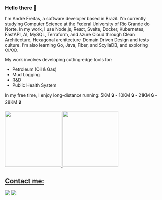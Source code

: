 ### Hello there 👋

I'm André Freitas, a software developer based in Brazil. I'm currently studying Computer Science at the Federal University of Rio Grande do Norte. In my work, I use Node.js, React, Svelte, Docker, Kubernetes, FastAPI, AI, MySQL, Terraform, and Azure Cloud through Clean Architecture, Hexagonal architecture, Domain Driven Design and tests culture. I'm also learning Go, Java, Fiber, and ScyllaDB, and exploring CI/CD.

My work involves developing cutting-edge tools for:

- Petroleum (Oil & Gas)
- Mud Logging
- R&D
- Public Health System

In my free time, I enjoy long-distance running: 5KM 🔒 - 10KM 🔒 - 21KM 🔒 - 28KM 🔒

<div>
<a href="https://github.com/andrefsilveira1">
<img height="180em" src="https://github-readme-stats.vercel.app/api/top-langs/?username=andrefsilveira1&layout=compact&langs_count=7&theme=react"/>
  <img height="180em" src="https://github-readme-stats-git-masterrstaa-rickstaa.vercel.app/api?username=andrefsilveira1&count_private=true&show_icons=true&theme=react"
</div>
  

## Contact me:

<div>
<a href = "mailto:freitasandre38@gmail.com"><img src="https://img.shields.io/badge/Gmail-D14836?style=for-the-badge&logo=gmail&logoColor=white" target="_blank"></a>
<a href="https://www.linkedin.com/in/andré-freitas-b59964208/" target="_blank"><img src="https://img.shields.io/badge/-LinkedIn-%230077B5?style=for-the-badge&logo=linkedin&logoColor=white" target="_blank"></a>   
</div>


